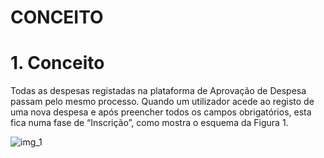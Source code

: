# CONCEITO


<a name="conceito"></a>

# 1. Conceito

Todas as despesas registadas na plataforma de Aprovação de Despesa passam pelo mesmo processo. Quando um utilizador acede ao registo de uma nova despesa e após preencher todos os campos obrigatórios, esta fica numa fase de “Inscrição”, como mostra o esquema da Figura 1.

![img_1](https://spmssigef.github.io/pages/img/logos/img1.png)

<a name="conceito"></a>
